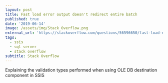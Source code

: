 ```yaml
---
layout: post
title: Fast load error output doesn't redirect entire batch
published: true
date: '2019-06-14'
image: /assets/img/Stack_Overflow.png
external_url: 'https://stackoverflow.com/questions/56596650/fast-load-error-output-doesnt-redirect-entire-batch/56599883#56599883'
tags:
  - ssis
  - sql server
  - stack overflow
subtitle: Stack Overflow
---
```

Explaining the validation types performed when using OLE DB destination component in SSIS
